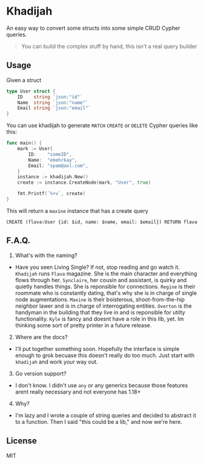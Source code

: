 # Khadijah

An easy way to convert some structs into some simple CRUD Cypher queries.

> You can build the complex stuff by hand, this isn't a real query builder

## Usage

Given a struct

```go
type User struct {
	ID    string `json:"id"`
	Name  string `json:"name"`
	Email string `json:"email"`
}
```

You can use khadijah to generate `MATCH` `CREATE` or `DELETE` Cypher queries like this:

```go
func main() {
	mark := User{
		ID:    "someID",
		Name:  "emehrkay",
		Email: "spam@aol.com",
	}
	instance := khadijah.New()
	create := instance.CreateNode(mark, "User", true)

	fmt.Printf(`%+v`, create)
}
```

This will return a `maxine` instance that has a create query

```
CREATE (flava:User {id: $id, name: $name, email: $email}) RETURN flava
```

## F.A.Q. 

1. What's with the naming?

* Have you seen Living Single? If not, stop reading and go watch it. `Khadijah` runs `Flava` magazine. She is the main character and everything flows through her. `Synclaire`, her cousin and assistant, is quirky and quietly handles things. She is reponsible for connections. `Regine` is their roommate who is constantly dating, that's why she is in charge of single node augmentations. `Maxine` is their boisterous, shoot-from-the-hip neighbor lawer and is in charge of interrogating entities. `Overton` is the handyman in the building that they live in and is reponsible for utilty functionality. `Kyle` is fancy and doesnt have a role in this lib, yet. Im thinking some sort of pretty printer in a future release.

2. Where are the docs?

* I'll put together something soon. Hopefully the interface is simple enough to grok becuase this doesn't really do too much. Just start with `khadijah` and work your way out.

3. Go version support?

* I don't know. I didn't use `any` or any generics because those features arent really necessary and not everyone has 1.18+

4. Why?

* I'm lazy and I wrote a couple of string queries and decided to abstract it to a function. Then I said "this could be a lib," and now we're here.
## License

MIT
